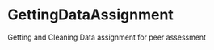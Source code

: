 GettingDataAssignment
=====================

Getting and Cleaning Data assignment for peer assessment
